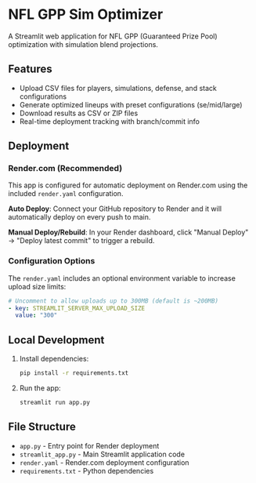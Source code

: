 # NFL GPP Sim Optimizer

A Streamlit web application for NFL GPP (Guaranteed Prize Pool) optimization with simulation blend projections.

## Features

- Upload CSV files for players, simulations, defense, and stack configurations
- Generate optimized lineups with preset configurations (se/mid/large)
- Download results as CSV or ZIP files
- Real-time deployment tracking with branch/commit info

## Deployment

### Render.com (Recommended)

This app is configured for automatic deployment on Render.com using the included `render.yaml` configuration.

**Auto Deploy**: Connect your GitHub repository to Render and it will automatically deploy on every push to main.

**Manual Deploy/Rebuild**: In your Render dashboard, click "Manual Deploy" → "Deploy latest commit" to trigger a rebuild.

### Configuration Options

The `render.yaml` includes an optional environment variable to increase upload size limits:

```yaml
# Uncomment to allow uploads up to 300MB (default is ~200MB)
- key: STREAMLIT_SERVER_MAX_UPLOAD_SIZE
  value: "300"
```

## Local Development

1. Install dependencies:
   ```bash
   pip install -r requirements.txt
   ```

2. Run the app:
   ```bash
   streamlit run app.py
   ```

## File Structure

- `app.py` - Entry point for Render deployment
- `streamlit_app.py` - Main Streamlit application code
- `render.yaml` - Render.com deployment configuration
- `requirements.txt` - Python dependencies